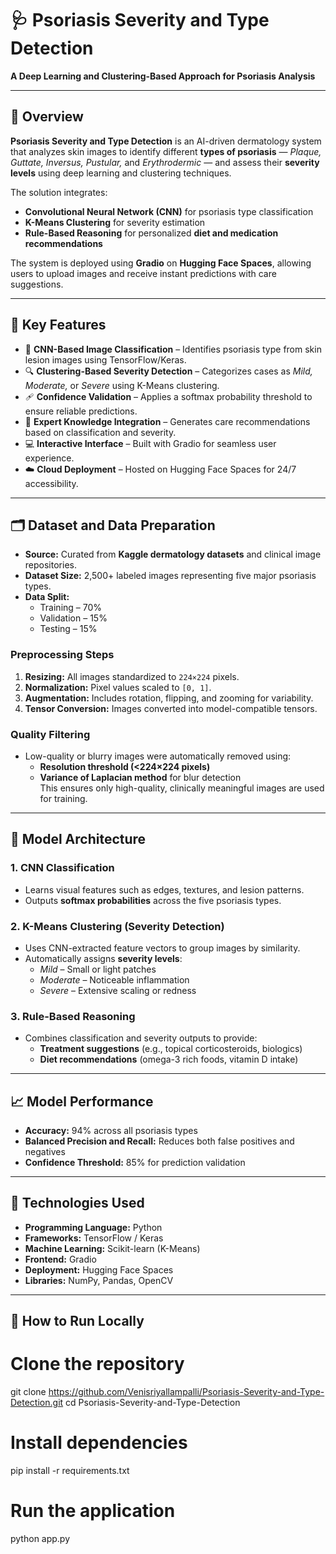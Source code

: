 # 🩺 Psoriasis Severity and Type Detection  
**A Deep Learning and Clustering-Based Approach for Psoriasis Analysis**

---

## 📘 Overview
**Psoriasis Severity and Type Detection** is an AI-driven dermatology system that analyzes skin images to identify different **types of psoriasis** — *Plaque, Guttate, Inversus, Pustular,* and *Erythrodermic* — and assess their **severity levels** using deep learning and clustering techniques.

The solution integrates:
- **Convolutional Neural Network (CNN)** for psoriasis type classification  
- **K-Means Clustering** for severity estimation  
- **Rule-Based Reasoning** for personalized **diet and medication recommendations**

The system is deployed using **Gradio** on **Hugging Face Spaces**, allowing users to upload images and receive instant predictions with care suggestions.

---

## 🧠 Key Features
- 🧬 **CNN-Based Image Classification** – Identifies psoriasis type from skin lesion images using TensorFlow/Keras.  
- 🔍 **Clustering-Based Severity Detection** – Categorizes cases as *Mild, Moderate,* or *Severe* using K-Means clustering.  
- 🩹 **Confidence Validation** – Applies a softmax probability threshold to ensure reliable predictions.  
- 🧾 **Expert Knowledge Integration** – Generates care recommendations based on classification and severity.  
- 💻 **Interactive Interface** – Built with Gradio for seamless user experience.  
- ☁️ **Cloud Deployment** – Hosted on Hugging Face Spaces for 24/7 accessibility.

---

## 🗂️ Dataset and Data Preparation
- **Source:** Curated from **Kaggle dermatology datasets** and clinical image repositories.  
- **Dataset Size:** 2,500+ labeled images representing five major psoriasis types.  
- **Data Split:**  
  - Training – 70%  
  - Validation – 15%  
  - Testing – 15%

### **Preprocessing Steps**
1. **Resizing:** All images standardized to `224×224` pixels.  
2. **Normalization:** Pixel values scaled to `[0, 1]`.  
3. **Augmentation:** Includes rotation, flipping, and zooming for variability.  
4. **Tensor Conversion:** Images converted into model-compatible tensors.

### **Quality Filtering**
- Low-quality or blurry images were automatically removed using:
  - **Resolution threshold (<224×224 pixels)**
  - **Variance of Laplacian method** for blur detection  
This ensures only high-quality, clinically meaningful images are used for training.

---

## 🧩 Model Architecture
### **1. CNN Classification**
- Learns visual features such as edges, textures, and lesion patterns.
- Outputs **softmax probabilities** across the five psoriasis types.

### **2. K-Means Clustering (Severity Detection)**
- Uses CNN-extracted feature vectors to group images by similarity.  
- Automatically assigns **severity levels**:  
  - *Mild* – Small or light patches  
  - *Moderate* – Noticeable inflammation  
  - *Severe* – Extensive scaling or redness

### **3. Rule-Based Reasoning**
- Combines classification and severity outputs to provide:
  - **Treatment suggestions** (e.g., topical corticosteroids, biologics)
  - **Diet recommendations** (omega-3 rich foods, vitamin D intake)

---

## 📈 Model Performance
- **Accuracy:** 94% across all psoriasis types  
- **Balanced Precision and Recall:** Reduces both false positives and negatives  
- **Confidence Threshold:** 85% for prediction validation  

---

## 🧰 Technologies Used
- **Programming Language:** Python  
- **Frameworks:** TensorFlow / Keras  
- **Machine Learning:** Scikit-learn (K-Means)  
- **Frontend:** Gradio  
- **Deployment:** Hugging Face Spaces  
- **Libraries:** NumPy, Pandas, OpenCV  

---

## 🚀 How to Run Locally

# Clone the repository
git clone https://github.com/Venisriyallampalli/Psoriasis-Severity-and-Type-Detection.git
cd Psoriasis-Severity-and-Type-Detection

# Install dependencies
pip install -r requirements.txt

# Run the application
python app.py

